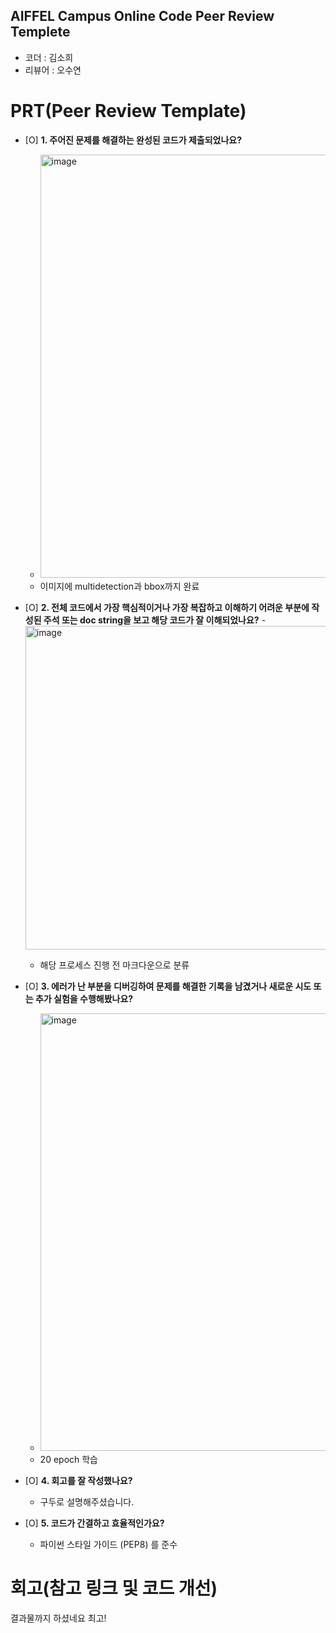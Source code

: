 ## AIFFEL Campus Online Code Peer Review Templete
- 코더 : 김소희
- 리뷰어 : 오수연


# PRT(Peer Review Template)
- [O]  **1. 주어진 문제를 해결하는 완성된 코드가 제출되었나요?**
    - <img width="677" alt="image" src="https://github.com/user-attachments/assets/d3a23ee8-02a0-4105-9cb0-30dd8782c8fb">
    - 이미지에 multidetection과 bbox까지 완료
    
- [O]  **2. 전체 코드에서 가장 핵심적이거나 가장 복잡하고 이해하기 어려운 부분에 작성된 
주석 또는 doc string을 보고 해당 코드가 잘 이해되었나요?**
    -<img width="518" alt="image" src="https://github.com/user-attachments/assets/d5896345-1834-45a1-9773-ffbd16bed65b">
    - 해당 프로세스 진행 전 마크다운으로 분류 
        
- [O]  **3. 에러가 난 부분을 디버깅하여 문제를 해결한 기록을 남겼거나
새로운 시도 또는 추가 실험을 수행해봤나요?**
    - <img width="700" alt="image" src="https://github.com/user-attachments/assets/1b887344-c1c4-4777-93f8-a70901f9ebd6">
    - 20 epoch 학습
        
- [O]  **4. 회고를 잘 작성했나요?**
    - 구두로 설명해주셨습니다.
        
- [O]  **5. 코드가 간결하고 효율적인가요?**
    - 파이썬 스타일 가이드 (PEP8) 를 준수

# 회고(참고 링크 및 코드 개선)
결과물까지 하셨네요 최고!
